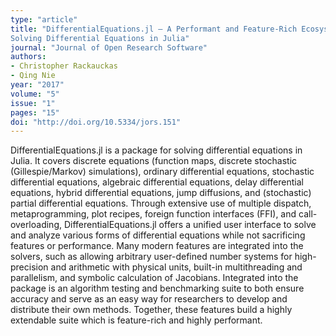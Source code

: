 ```yaml
---
type: "article"
title: "DifferentialEquations.jl – A Performant and Feature-Rich Ecosystem for
Solving Differential Equations in Julia"
journal: "Journal of Open Research Software"
authors:
- Christopher Rackauckas
- Qing Nie
year: "2017"
volume: "5"
issue: "1"
pages: "15"
doi: "http://doi.org/10.5334/jors.151"
---
```


DifferentialEquations.jl is a package for solving differential equations in Julia. It covers discrete equations (function maps, discrete stochastic (Gillespie/Markov) simulations), ordinary differential equations, stochastic differential equations, algebraic differential equations, delay differential equations, hybrid differential equations, jump diffusions, and (stochastic) partial differential equations. Through extensive use of multiple dispatch, metaprogramming, plot recipes, foreign function interfaces (FFI), and call-overloading, DifferentialEquations.jl offers a unified user interface to solve and analyze various forms of differential equations while not sacrificing features or performance. Many modern features are integrated into the solvers, such as allowing arbitrary user-defined number systems for high-precision and arithmetic with physical units, built-in multithreading and parallelism, and symbolic calculation of Jacobians. Integrated into the package is an algorithm testing and benchmarking suite to both ensure accuracy and serve as an easy way for researchers to develop and distribute their own methods. Together, these features build a highly extendable suite which is feature-rich and highly performant.
